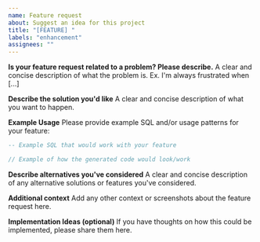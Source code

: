 ```yaml
---
name: Feature request
about: Suggest an idea for this project
title: "[FEATURE] "
labels: "enhancement"
assignees: ""
---
```


**Is your feature request related to a problem? Please describe.**
A clear and concise description of what the problem is. Ex. I'm always frustrated when [...]

**Describe the solution you'd like**
A clear and concise description of what you want to happen.

**Example Usage**
Please provide example SQL and/or usage patterns for your feature:

```sql
-- Example SQL that would work with your feature
```

```go
// Example of how the generated code would look/work
```

**Describe alternatives you've considered**
A clear and concise description of any alternative solutions or features you've considered.

**Additional context**
Add any other context or screenshots about the feature request here.

**Implementation Ideas (optional)**
If you have thoughts on how this could be implemented, please share them here.
